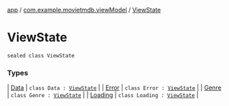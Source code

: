 [app](../../index.md) / [com.example.movietmdb.viewModel](../index.md) / [ViewState](./index.md)

# ViewState

`sealed class ViewState`

### Types

| [Data](-data/index.md) | `class Data : `[`ViewState`](./index.md) |
| [Error](-error/index.md) | `class Error : `[`ViewState`](./index.md) |
| [Genre](-genre/index.md) | `class Genre : `[`ViewState`](./index.md) |
| [Loading](-loading/index.md) | `class Loading : `[`ViewState`](./index.md) |

